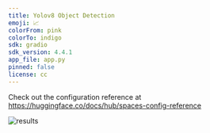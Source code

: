 ```yaml
---
title: Yolov8 Object Detection
emoji: 📈
colorFrom: pink
colorTo: indigo
sdk: gradio
sdk_version: 4.4.1
app_file: app.py
pinned: false
license: cc
---
```


Check out the configuration reference at https://huggingface.co/docs/hub/spaces-config-reference

![results](https://github.com/valid999/Yolov8_Huggingface/assets/95305177/55084be1-b86f-492c-90fe-5a9351311457)
